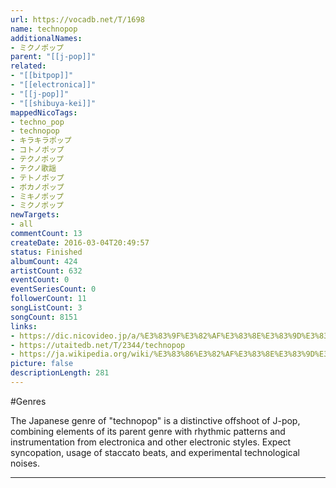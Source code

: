 ```yaml
---
url: https://vocadb.net/T/1698
name: technopop
additionalNames: 
- ミクノポップ
parent: "[[j-pop]]"
related:
- "[[bitpop]]"
- "[[electronica]]"
- "[[j-pop]]"
- "[[shibuya-kei]]"
mappedNicoTags:
- techno_pop
- technopop
- キラキラポップ
- コトノポップ
- テクノポップ
- テクノ歌謡
- テトノポップ
- ボカノポップ
- ミキノポップ
- ミクノポップ
newTargets:
- all
commentCount: 13
createDate: 2016-03-04T20:49:57
status: Finished
albumCount: 424
artistCount: 632
eventCount: 0
eventSeriesCount: 0
followerCount: 11
songListCount: 3
songCount: 8151
links: 
- https://dic.nicovideo.jp/a/%E3%83%9F%E3%82%AF%E3%83%8E%E3%83%9D%E3%83%83%E3%83%97
- https://utaitedb.net/T/2344/technopop
- https://ja.wikipedia.org/wiki/%E3%83%86%E3%82%AF%E3%83%8E%E3%83%9D%E3%83%83%E3%83%97
picture: false
descriptionLength: 281
---
```


#Genres

The Japanese genre of "technopop" is a distinctive offshoot of J-pop, combining elements of its parent genre with rhythmic patterns and instrumentation from electronica and other electronic styles. Expect syncopation, usage of staccato beats, and experimental technological noises.

---

